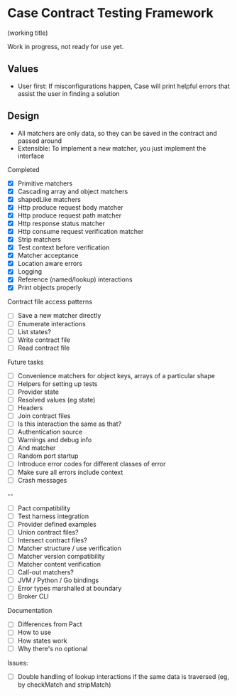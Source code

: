 # Case Contract Testing Framework

(working title)

Work in progress, not ready for use yet.

## Values

- User first: If misconfigurations happen, Case will print helpful errors that assist the user in finding a solution

## Design

- All matchers are only data, so they can be saved in the contract and passed around
- Extensible: To implement a new matcher, you just implement the interface

Completed

- [x] Primitive matchers
- [x] Cascading array and object matchers
- [x] shapedLike matchers
- [x] Http produce request body matcher
- [x] Http produce request path matcher
- [x] Http response status matcher
- [x] Http consume request verification matcher
- [x] Strip matchers
- [x] Test context before verification
- [x] Matcher acceptance
- [x] Location aware errors
- [x] Logging
- [x] Reference (named/lookup) interactions
- [x] Print objects properly

Contract file access patterns

- [ ] Save a new matcher directly
- [ ] Enumerate interactions
- [ ] List states?
- [ ] Write contract file
- [ ] Read contract file

Future tasks

- [ ] Convenience matchers for object keys, arrays of a particular shape
- [ ] Helpers for setting up tests
- [ ] Provider state
- [ ] Resolved values (eg state)
- [ ] Headers
- [ ] Join contract files
- [ ] Is this interaction the same as that?
- [ ] Authentication source
- [ ] Warnings and debug info
- [ ] And matcher
- [ ] Random port startup
- [ ] Introduce error codes for different classes of error
- [ ] Make sure all errors include context
- [ ] Crash messages

--

- [ ] Pact compatibility
- [ ] Test harness integration
- [ ] Provider defined examples
- [ ] Union contract files?
- [ ] Intersect contract files?
- [ ] Matcher structure / use verification
- [ ] Matcher version compatibility
- [ ] Matcher content verification
- [ ] Call-out matchers?
- [ ] JVM / Python / Go bindings
- [ ] Error types marshalled at boundary
- [ ] Broker CLI

Documentation

- [ ] Differences from Pact
- [ ] How to use
- [ ] How states work
- [ ] Why there's no optional

Issues:

- [ ] Double handling of lookup interactions if the same data is traversed (eg, by checkMatch and stripMatch)
